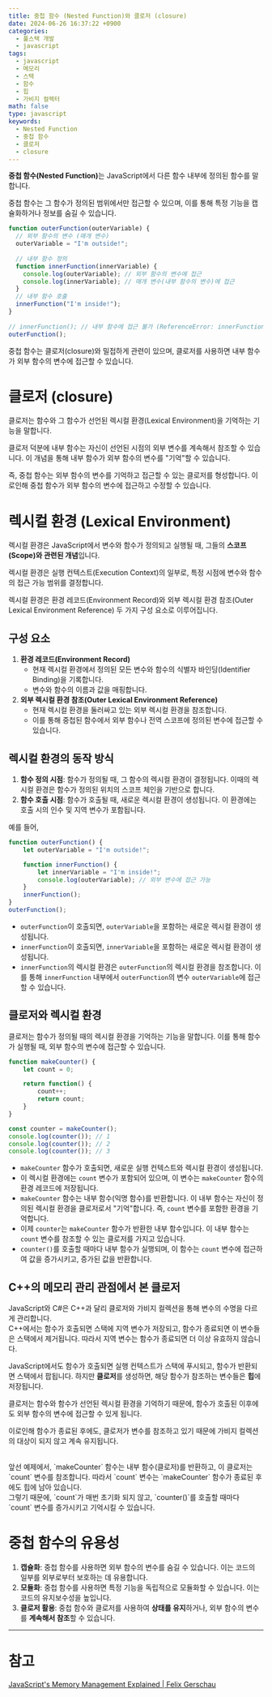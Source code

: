```yaml
---
title: 중첩 함수 (Nested Function)와 클로저 (closure)
date: 2024-06-26 16:37:22 +0900
categories:
  - 풀스택 개발
  - javascript
tags:
  - javascript
  - 메모리
  - 스택
  - 함수
  - 힙
  - 가비지 컬렉터
math: false
type: javascript
keywords:
  - Nested Function
  - 중첩 함수
  - 클로저
  - closure
---
```


<span class="keyword">**중첩 함수(Nested Function)**</span>는 JavaScript에서 다른 <span class="font_highlight">함수 내부에 정의된 함수</span>를 말합니다.

중첩 함수는 그 함수가 정의된 범위에서만 접근할 수 있으며, 이를 통해 특정 기능을 캡슐화하거나 정보를 숨길 수 있습니다.

```javascript
function outerFunction(outerVariable) {  
  // 외부 함수의 변수 (매개 변수)  
  outerVariable = "I'm outside!";  
  
  // 내부 함수 정의  
  function innerFunction(innerVariable) {  
    console.log(outerVariable); // 외부 함수의 변수에 접근  
    console.log(innerVariable); // 매개 변수(내부 함수의 변수)에 접근  
  }  
  // 내부 함수 호출  
  innerFunction("I'm inside!");  
}  
  
// innerFunction(); // 내부 함수에 접근 불가 (ReferenceError: innerFunction is not defined)
outerFunction();
```

중첩 함수는 클로저(closure)와 밀접하게 관련이 있으며, 클로저를 사용하면 내부 함수가 외부 함수의 변수에 접근할 수 있습니다.

# 클로저 (closure)

클로저는 함수와 그 함수가 선언된 <span class="font_highlight">렉시컬 환경(Lexical Environment)을 기억하는 기능</span>을 말합니다.

클로저 덕분에 내부 함수는 자신이 선언된 시점의 외부 변수를 계속해서 참조할 수 있습니다. 이 개념을 통해 내부 함수가 외부 함수의 변수를 "기억"할 수 있습니다.

즉, 중첩 함수는 외부 함수의 변수를 기억하고 접근할 수 있는 클로저를 형성합니다. 이로인해 중첩 함수가 외부 함수의 변수에 접근하고 수정할 수 있습니다.

# 렉시컬 환경 (Lexical Environment)

렉시컬 환경은 JavaScript에서 변수와 함수가 정의되고 실행될 때, 그들의 **스코프(Scope)와 관련된 개념**입니다.

렉시컬 환경은 실행 컨텍스트(Execution Context)의 일부로, <span class="font_highlight">특정 시점에 변수와 함수의 접근 가능 범위를 결정</span>합니다.

렉시컬 환경은 환경 레코드(Environment Record)와 외부 렉시컬 환경 참조(Outer Lexical Environment Reference) 두 가지 구성 요소로 이루어집니다.

## 구성 요소

1. **환경 레코드(Environment Record)**
    - 현재 렉시컬 환경에서 정의된 모든 변수와 함수의 식별자 바인딩(Identifier Binding)을 기록합니다.
    - 변수와 함수의 이름과 값을 매핑합니다.
2. **외부 렉시컬 환경 참조(Outer Lexical Environment Reference)**
    - 현재 렉시컬 환경을 둘러싸고 있는 외부 렉시컬 환경을 참조합니다.
    - 이를 통해 중첩된 함수에서 외부 함수나 전역 스코프에 정의된 변수에 접근할 수 있습니다.

## 렉시컬 환경의 동작 방식

1. **함수 정의 시점**: 함수가 정의될 때, 그 함수의 렉시컬 환경이 결정됩니다. 이때의 렉시컬 환경은 함수가 정의된 위치의 스코프 체인을 기반으로 합니다.
2. **함수 호출 시점**: 함수가 호출될 때, 새로운 렉시컬 환경이 생성됩니다. 이 환경에는 호출 시의 인수 및 지역 변수가 포함됩니다.

예를 들어,

```javascript
function outerFunction() {
    let outerVariable = "I'm outside!";

    function innerFunction() {
        let innerVariable = "I'm inside!";
        console.log(outerVariable); // 외부 변수에 접근 가능
    }
    innerFunction();
}
outerFunction();
```

- `outerFunction`이 호출되면, `outerVariable`을 포함하는 새로운 렉시컬 환경이 생성됩니다.
- `innerFunction`이 호출되면, `innerVariable`을 포함하는 새로운 렉시컬 환경이 생성됩니다.
- `innerFunction`의 렉시컬 환경은 `outerFunction`의 렉시컬 환경을 참조합니다. 이를 통해 `innerFunction` 내부에서 `outerFunction`의 변수 `outerVariable`에 접근할 수 있습니다.

## 클로저와 렉시컬 환경

클로저는 함수가 정의될 때의 렉시컬 환경을 기억하는 기능을 말합니다. 이를 통해 함수가 실행될 때, 외부 함수의 변수에 접근할 수 있습니다.

```javascript
function makeCounter() {
    let count = 0;

    return function() {
        count++;
        return count;
    }
}

const counter = makeCounter();
console.log(counter()); // 1
console.log(counter()); // 2
console.log(counter()); // 3
```

- `makeCounter` 함수가 호출되면, 새로운 실행 컨텍스트와 렉시컬 환경이 생성됩니다.
- 이 렉시컬 환경에는 `count` 변수가 포함되어 있으며, 이 변수는 `makeCounter` 함수의 환경 레코드에 저장됩니다.
- `makeCounter` 함수는 내부 함수(익명 함수)를 반환합니다. 이 내부 함수는 자신이 정의된 렉시컬 환경을 클로저로서 "기억"합니다. 즉, `count` 변수를 포함한 환경을 기억합니다.
- 이제 `counter`는 `makeCounter` 함수가 반환한 내부 함수입니다. 이 내부 함수는 `count` 변수를 참조할 수 있는 클로저를 가지고 있습니다.
- `counter()`를 호출할 때마다 내부 함수가 실행되며, 이 함수는 `count` 변수에 접근하여 값을 증가시키고, 증가된 값을 반환합니다.

## C++의 메모리 관리 관점에서 본 클로저

JavaScript와 C#은 C++과 달리 클로저와 가비지 컬렉션을 통해 변수의 수명을 다르게 관리합니다.
<br>
C++에서는 함수가 호출되면 스택에 지역 변수가 저장되고, 함수가 종료되면 이 변수들은 스택에서 제거됩니다. 따라서 지역 변수는 함수가 종료되면 더 이상 유효하지 않습니다.

JavaScript에서도 함수가 호출되면 실행 컨텍스트가 스택에 푸시되고, 함수가 반환되면 스택에서 팝됩니다. 하지만 **클로저**를 생성하면, 해당 함수가 참조하는 변수들은 **힙**에 저장됩니다.

클로저는 함수와 함수가 선언된 렉시컬 환경을 기억하기 때문에, 함수가 호출된 이후에도 외부 함수의 변수에 접근할 수 있게 됩니다.

이로인해 함수가 종료된 후에도, 클로저가 변수를 참조하고 있기 때문에 가비지 컬렉션의 대상이 되지 않고 계속 유지됩니다.

<br>
앞선 예제에서, `makeCounter` 함수는 내부 함수(클로저)를 반환하고, 이 클로저는 `count` 변수를 참조합니다. 따라서 `count` 변수는 `makeCounter` 함수가 종료된 후에도 힙에 남아 있습니다.
<br>
그렇기 때문에, `count`가 매번 초기화 되지 않고, `counter()`를 호출할 때마다 `count` 변수를 증가시키고 기억시킬 수 있습니다.

# 중첩 함수의 유용성

1. **캡슐화**: 중첩 함수를 사용하면 외부 함수의 변수를 숨길 수 있습니다. 이는 코드의 일부를 외부로부터 보호하는 데 유용합니다.
2. **모듈화**: 중첩 함수를 사용하면 특정 기능을 독립적으로 모듈화할 수 있습니다. 이는 코드의 유지보수성을 높입니다.
3. **클로저 활용**: 중첩 함수와 클로저를 사용하여 **상태를 유지**하거나, 외부 함수의 변수를 **계속해서 참조**할 수 있습니다.

---

# 참고

[JavaScript's Memory Management Explained \| Felix Gerschau](https://felixgerschau.com/javascript-memory-management/#heap-dynamic-memory-allocation)
